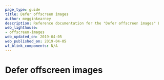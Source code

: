 ```yaml
---
page_type: guide
title: Defer offscreen images
author: megginkearney
description: Reference documentation for the "Defer offscreen images" Lighthouse audit.
web_lighthouse:
- offscreen-images
web_updated_on: 2019-04-05
web_published_on: 2019-04-05
wf_blink_components: N/A
---
```


# Defer offscreen images